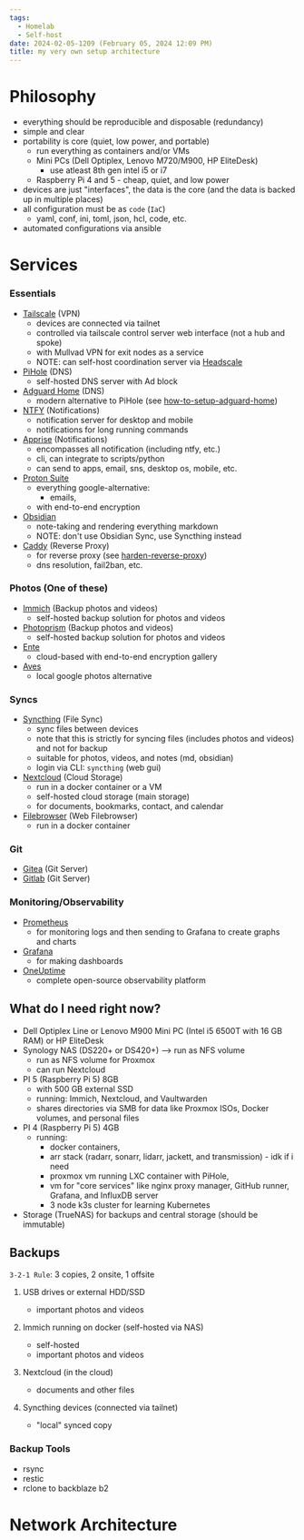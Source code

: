 ```yaml
---
tags:
  - Homelab
  - Self-host
date: 2024-02-05-1209 (February 05, 2024 12:09 PM)
title: my very own setup architecture
---
```


<!-- 2024-02-05-1209 (February 05, 2024 12:09 PM) -->

# Philosophy

- everything should be reproducible and disposable (redundancy)
- simple and clear
- portability is core (quiet, low power, and portable)
  - run everything as containers and/or VMs
  - Mini PCs (Dell Optiplex, Lenovo M720/M900, HP EliteDesk)
    - use atleast 8th gen intel i5 or i7
  - Raspberry Pi 4 and 5 - cheap, quiet, and low power
- devices are just "interfaces", the data is the core (and the data is backed up in multiple places)
- all configuration must be as `code` (`IaC`)
  - yaml, conf, ini, toml, json, hcl, code, etc.
- automated configurations via ansible

# Services

### Essentials

- [Tailscale](https://tailscale.com/) (VPN)
  - devices are connected via tailnet
  - controlled via tailscale control server web interface (not a hub and spoke)
  - with Mullvad VPN for exit nodes as a service
  - NOTE: can self-host coordination server via [Headscale]()
- [PiHole](https://pi-hole.net/) (DNS)
  - self-hosted DNS server with Ad block
- [Adguard Home](https://pi-hole.net/) (DNS)
  - modern alternative to PiHole (see [how-to-setup-adguard-home](./how-to-setup-adguard-home.md))
- [NTFY](https://ntfy.rtfd.io/) (Notifications)
  - notification server for desktop and mobile
  - notifications for long running commands
- [Apprise](https://github.com/caronc/apprise) (Notifications)
  - encompasses all notification (including ntfy, etc.)
  - cli, can integrate to scripts/python
  - can send to apps, email, sns, desktop os, mobile, etc.
- [Proton Suite]()
  - everything google-alternative:
    - emails,
  - with end-to-end encryption
- [Obsidian]()
  - note-taking and rendering everything markdown
  - NOTE: don't use Obsidian Sync, use Syncthing instead
- [Caddy]() (Reverse Proxy)
  - for reverse proxy (see [harden-reverse-proxy](./harden-reverse-proxy.md))
  - dns resolution, fail2ban, etc.

### Photos (One of these)

- [Immich](https://immich.app/docs/overview/introduction) (Backup photos and videos)
  - self-hosted backup solution for photos and videos
- [Photoprism](https://) (Backup photos and videos)
  - self-hosted backup solution for photos and videos
- [Ente]()
  - cloud-based with end-to-end encryption gallery
- [Aves]()
  - local google photos alternative

### Syncs

- [Syncthing](https://syncthing.net/) (File Sync)
  - sync files between devices
  - note that this is strictly for syncing files (includes photos and videos) and not for backup
  - suitable for photos, videos, and notes (md, obsidian)
  - login via CLI: `syncthing` (web gui)
- [Nextcloud](https://nextcloud.com/) (Cloud Storage)
  - run in a docker container or a VM
  - self-hosted cloud storage (main storage)
  - for documents, bookmarks, contact, and calendar
- [Filebrowser](https://github.com/filebrowser/filebrowser) (Web Filebrowser)
  - run in a docker container

### Git

- [Gitea](https://gitea.com/) (Git Server)
- [Gitlab](https://gitlab.com/) (Git Server)

### Monitoring/Observability

- [Prometheus]()
  - for monitoring logs and then sending to Grafana to create graphs and charts
- [Grafana]()
  - for making dashboards
- [OneUptime]()
  - complete open-source observability platform

## What do I need right now?

- Dell Optiplex Line or Lenovo M900 Mini PC (Intel i5 6500T with 16 GB RAM) or HP EliteDesk
- Synology NAS (DS220+ or DS420+) --> run as NFS volume
  - run as NFS volume for Proxmox
  - can run Nextcloud
- PI 5 (Raspberry Pi 5) 8GB
  - with 500 GB external SSD
  - running: Immich, Nextcloud, and Vaultwarden
  - shares directories via SMB for data like Proxmox ISOs, Docker volumes, and personal files
- PI 4 (Raspberry Pi 5) 4GB
  - running:
    - docker containers,
    - arr stack (radarr, sonarr, lidarr, jackett, and transmission) - idk if i need
    - proxmox vm running LXC container with PiHole,
    - vm for "core services" like nginx proxy manager, GitHub runner, Grafana, and InfluxDB server
    - 3 node k3s cluster for learning Kubernetes
- Storage (TrueNAS) for backups and central storage (should be immutable)

## Backups

`3-2-1 Rule`: 3 copies, 2 onsite, 1 offsite

1. USB drives or external HDD/SSD

   - important photos and videos

2. Immich running on docker (self-hosted via NAS)

   - self-hosted
   - important photos and videos

3. Nextcloud (in the cloud)

   - documents and other files

4. Syncthing devices (connected via tailnet)

   - "local" synced copy

### Backup Tools

- rsync
- restic
- rclone to backblaze b2

# Network Architecture
